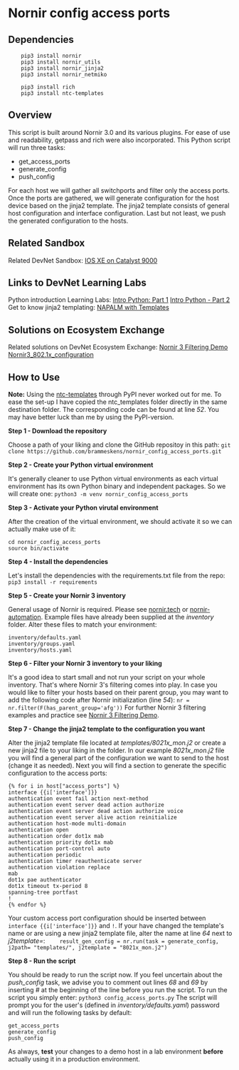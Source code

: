 # Nornir config access ports
## Dependencies
```
    pip3 install nornir
    pip3 install nornir_utils
    pip3 install nornir_jinja2
    pip3 install nornir_netmiko

    pip3 install rich
    pip3 install ntc-templates
```

## Overview
This script is built around Nornir 3.0 and its various plugins. For ease of use and readability, getpass and rich were also incorporated. This Python script will run three tasks:
- get_access_ports
- generate_config
- push_config

For each host we will gather all switchports and filter only the access ports. Once the ports are gathered, we will generate configuration for the host device based on the jinja2 template. The jinja2 template consists of general host configuration and interface configuration. Last but not least, we push the generated configuration to the hosts. 

## Related Sandbox
Related DevNet Sandbox:
[IOS XE on Catalyst 9000](https://devnetsandbox.cisco.com/RM/Diagram/Index/98d5a0fb-1b92-4b5b-abf6-a91e0ddba241?diagramType=Topology)

## Links to DevNet Learning Labs
Python introduction Learning Labs:
[Intro Python: Part 1](https://developer.cisco.com/learning/lab/intro-python-part1/step/1)
[Intro Python - Part 2](https://developer.cisco.com/learning/lab/intro-python-part2/step/1)
Get to know jinja2 templating:
[NAPALM with Templates](https://developer.cisco.com/learning/lab/napalm_with_templates/step/1)

## Solutions on Ecosystem Exchange
Related solutions on DevNet Ecosystem Exchange:
[Nornir 3 Filtering Demo](https://developer.cisco.com/codeexchange/github/repo/writememe/nornir-filtering-demo)
[Nornir3_802.1x_configuration](https://github.com/nouse4it/Nornir3_802.1x_configuration)

## How to Use
**Note:** Using the [ntc-templates](https://github.com/networktocode/ntc-templates) through PyPI never worked out for me. To ease the set-up I have copied the ntc_templates folder directly in the same destination folder. The corresponding code can be found at line _52_. You may have better luck than me by using the PyPI-version.

**Step 1 - Download the repository**

Choose a path of your liking and clone the GitHub repositoy in this path:
`git clone https://github.com/brammeskens/nornir_config_access_ports.git`

**Step 2 - Create your Python virtual environment**

It's generally cleaner to use Python virtual environments as each virtual environment has its own Python binary and independent packages. So we will create one:
`python3 -m venv nornir_config_access_ports`

**Step 3 - Activate your Python virutal environment**

After the creation of the virtual environment, we should activate it so we can actually make use of it:
```
cd nornir_config_access_ports
source bin/activate
```

**Step 4 - Install the dependencies**

Let's install the dependencies with the requirements.txt file from the repo:
`pip3 install -r requirements`

**Step 5 - Create your Nornir 3 inventory**

General usage of Nornir is required. Please see [nornir.tech](https://nornir.tech) or [nornir-automation](https://github.com/nornir-automation/nornir/). Example files have already been supplied at the _inventory_ folder. Alter these files to match your environment:
```
inventory/defaults.yaml
inventory/groups.yaml
inventory/hosts.yaml
```

**Step 6 - Filter your Nornir 3 inventory to your liking**

It's a good idea to start small and not run your script on your whole inventory. That's where Nornir 3's filtering comes into play. In case you would like to filter your hosts based on their parent group, you may want to add the following code after Nornir initialization (line _54_):
`nr = nr.filter(F(has_parent_group='afg'))`
For further Nornir 3 filtering examples and practice see [Nornir 3 Filtering Demo](https://developer.cisco.com/codeexchange/github/repo/writememe/nornir-filtering-demo).

**Step 7 - Change the jinja2 template to the configuration you want**

Alter the jinja2 template file located at _templates/8021x_mon.j2_ or create a new jinja2 file to your liking in the folder. In our example _8021x_mon.j2_ file you will find a general part of the configuration we want to send to the host (change it as needed). Next you will find a section to generate the specific configuration to the access ports:
```
{% for i in host["access_ports"] %}
interface {{i['interface']}}
authentication event fail action next-method
authentication event server dead action authorize
authentication event server dead action authorize voice
authentication event server alive action reinitialize
authentication host-mode multi-domain
authentication open
authentication order dot1x mab
authentication priority dot1x mab
authentication port-control auto
authentication periodic
authentication timer reauthenticate server
authentication violation replace
mab
dot1x pae authenticator
dot1x timeout tx-period 8
spanning-tree portfast
!
{% endfor %}
```
Your custom access port configuration should be inserted between `interface {{i['interface']}}` and `!`. If your have changed the template's name or are using a new jinja2 template file, alter the name at line _64_ next to _j2template=_:
`    result_gen_config = nr.run(task = generate_config, j2path= "templates/", j2template = "8021x_mon.j2")`

**Step 8 - Run the script**

You should be ready to run the script now. If you feel uncertain about the _push_config_ task, we advise you to comment out lines _68_ and _69_ by inserting _#_ at the beginning of the line before you run the script. To run the script you simply enter:
`python3 config_access_ports.py`
The script will prompt you for the user's (defined in _inventory/defaults.yaml_) password and will run the following tasks by default:
```
get_access_ports
generate_config
push_config
```

As always, **test** your changes to a demo host in a lab environment **before** actually using it in a production environment.
